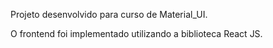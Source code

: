 Projeto desenvolvido para curso de Material_UI.

O frontend foi implementado utilizando a biblioteca React JS.
